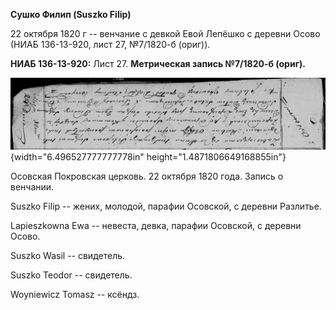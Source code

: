 **Сушко Филип (Suszko Filip)**

22 октября 1820 г -- венчание с девкой Евой Лепёшко с деревни Осово
(НИАБ 136-13-920, лист 27, №7/1820-б (ориг)).

**НИАБ 136-13-920:** Лист 27. **Метрическая запись №7/1820-б (ориг).**

![](./media/a44d39612e9c91082cec877777b9a5486b38b6cf.png){width="6.496527777777778in"
height="1.4871806649168855in"}

Осовская Покровская церковь. 22 октября 1820 года. Запись о венчании.

Suszko Filip -- жених, молодой, парафии Осовской, с деревни Разлитье.

Lapieszkowna Ewa -- невеста, девка, парафии Осовской, с деревни Осово.

Suszko Wasil -- свидетель.

Suszko Teodor -- свидетель.

Woyniewicz Tomasz -- ксёндз.
